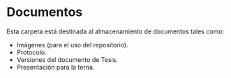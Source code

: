 # Documentos

Esta carpeta está destinada al almacenamiento de documentos tales como:

* Imágenes (para el uso del repositorio).
* Protocolo.
* Versiones del documento de Tesis.
* Presentación para la terna.

